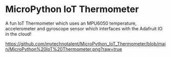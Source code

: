 # MicroPython IoT Thermometer
A fun IoT Thermometer which uses an MPU6050 temperature, accelerometer and gyroscope sensor which interfaces with the Adafruit IO in the cloud!


https://github.com/mytechnotalent/MicroPython_IoT_Thermometer/blob/main/MicroPython%20IoT%20Thermometer.png?raw=true

